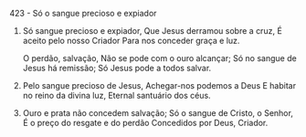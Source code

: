 423 - Só o sangue precioso e expiador

1. Só sangue precioso e expiador,
   Que Jesus derramou sobre a cruz,
   É aceito pelo nosso Criador
   Para nos conceder graça e luz.

   O perdão, salvação,
   Não se pode com o ouro alcançar;
   Só no sangue de Jesus há remissão;
   Só Jesus pode a todos salvar.

2. Pelo sangue precioso de Jesus,
   Achegar-nos podemos a Deus
   E habitar no reino da divina luz,
   Eternal santuário dos céus.

3. Ouro e prata não concedem salvação;
   Só o sangue de Cristo, o Senhor,
   É o preço do resgate e do perdão
   Concedidos por Deus, Criador.
